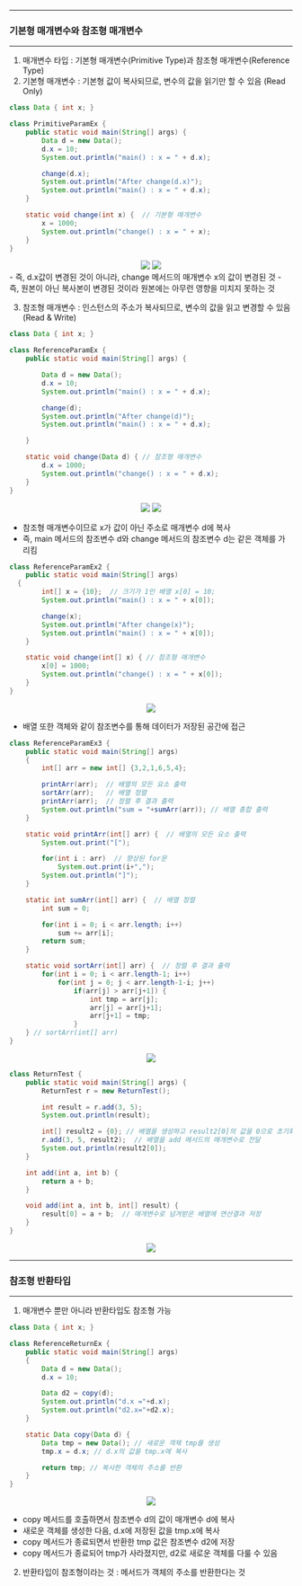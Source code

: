-----
### 기본형 매개변수와 참조형 매개변수
-----
1. 매개변수 타입 : 기본형 매개변수(Primitive Type)과 참조형 매개변수(Reference Type)
2. 기본형 매개변수 : 기본형 값이 복사되므로, 변수의 값을 읽기만 할 수 있음 (Read Only)
```java
class Data { int x; }

class PrimitiveParamEx {
	public static void main(String[] args) {
		Data d = new Data();
		d.x = 10;
		System.out.println("main() : x = " + d.x);

		change(d.x);
		System.out.println("After change(d.x)");
		System.out.println("main() : x = " + d.x);
	}

	static void change(int x) {  // 기본형 매개변수
		x = 1000;
		System.out.println("change() : x = " + x);
	}
}
```
<div align="center">
<img src="https://github.com/sooyounghan/JavaScript/assets/34672301/7de8251a-b2b8-41e2-9dec-c7f4504c6a5e">
<img src="https://github.com/sooyounghan/JavaScript/assets/34672301/da0a6624-cfbc-4eac-803d-064e2a44f09c">
</div>
  - 즉, d.x값이 변경된 것이 아니라, change 메서드의 매개변수 x의 값이 변경된 것
  - 즉, 원본이 아닌 복사본이 변경된 것이라 원본에는 아무런 영향을 미치지 못하는 것

3. 참조형 매개변수 : 인스턴스의 주소가 복사되므로, 변수의 값을 읽고 변경할 수 있음 (Read & Write)
```java
class Data { int x; }

class ReferenceParamEx {
	public static void main(String[] args) {

		Data d = new Data();
		d.x = 10;
		System.out.println("main() : x = " + d.x);

		change(d);
		System.out.println("After change(d)");
		System.out.println("main() : x = " + d.x);

	}

	static void change(Data d) { // 참조형 매개변수
		d.x = 1000;
		System.out.println("change() : x = " + d.x);
	}
}
```
<div align="center">
<img src="https://github.com/sooyounghan/JavaScript/assets/34672301/f1fbb808-1f27-4ad1-89d0-3e11d33551ef">
<img src="https://github.com/sooyounghan/JavaScript/assets/34672301/fbaf10cc-dea4-4b4a-8163-977cb44296cf">
</div>

  - 참조형 매개변수이므로 x가 값이 아닌 주소로 매개변수 d에 복사
  - 즉, main 메서드의 참조변수 d와 change 메서드의 참조변수 d는 같은 객체를 가리킴

```java
class ReferenceParamEx2 {
	public static void main(String[] args) 
  {
		int[] x = {10};  // 크기가 1인 배열 x[0] = 10;
		System.out.println("main() : x = " + x[0]);

		change(x);
		System.out.println("After change(x)");
		System.out.println("main() : x = " + x[0]);
	}

	static void change(int[] x) { // 참조형 매개변수
		x[0] = 1000;
		System.out.println("change() : x = " + x[0]);
	}
}
```
<div align="center">
<img src="https://github.com/sooyounghan/JavaScript/assets/34672301/bd232c35-aad8-44fd-8587-ec05d47772b7">
</div>

  - 배열 또한 객체와 같이 참조변수를 통해 데이터가 저장된 공간에 접근

```java
class ReferenceParamEx3 {
	public static void main(String[] args) 
	{
		int[] arr = new int[] {3,2,1,6,5,4};

		printArr(arr);  // 배열의 모든 요소 출력
		sortArr(arr);   // 배열 정렬
		printArr(arr);  // 정렬 후 결과 출력
		System.out.println("sum = "+sumArr(arr)); // 배열 총합 출력
	}

	static void printArr(int[] arr) {  // 배열의 모든 요소 출력
		System.out.print("[");

		for(int i : arr)  // 향상된 for문
			System.out.print(i+",");
		System.out.println("]");
	}

	static int sumArr(int[] arr) {  // 배열 정렬
		int sum = 0;

		for(int i = 0; i < arr.length; i++)
			sum += arr[i];
		return sum;
	}

	static void sortArr(int[] arr) {  // 정렬 후 결과 출력
		for(int i = 0; i < arr.length-1; i++)
			for(int j = 0; j < arr.length-1-i; j++)
				if(arr[j] > arr[j+1]) {
					int tmp = arr[j];
					arr[j] = arr[j+1];
					arr[j+1] = tmp;
				}
	} // sortArr(int[] arr)
}
```
<div align="center">
<img src="https://github.com/sooyounghan/JavaScript/assets/34672301/a7443c5f-edb4-4144-9dca-d57e83c59df3">
</div>

```java
class ReturnTest {
	public static void main(String[] args) {
		ReturnTest r = new ReturnTest();

		int result = r.add(3, 5);
		System.out.println(result);

		int[] result2 = {0}; // 배열을 생성하고 result2[0]의 값을 0으로 초기화
		r.add(3, 5, result2);  // 배열을 add 메서드의 매개변수로 전달
		System.out.println(result2[0]);
	}

	int add(int a, int b) {
		return a + b;
	}

	void add(int a, int b, int[] result) {
		result[0] = a + b;  // 매개변수로 넘겨받은 배열에 연산결과 저장
	}
}
```
<div align="center">
<img src="https://github.com/sooyounghan/JavaScript/assets/34672301/86826aa0-f7f8-4d00-9f10-effef1b6932d">
</div>

-----
### 참조형 반환타입
-----
1. 매개변수 뿐만 아니라 반환타입도 참조형 가능
```java
class Data { int x; }

class ReferenceReturnEx {
	public static void main(String[] args) 
	{
		Data d = new Data();
		d.x = 10;

		Data d2 = copy(d); 
		System.out.println("d.x ="+d.x);
		System.out.println("d2.x="+d2.x);
	}

	static Data copy(Data d) {
		Data tmp = new Data(); // 새로운 객체 tmp를 생성
		tmp.x = d.x; // d.x의 값을 tmp.x에 복사

		return tmp; // 복사한 객체의 주소를 반환
	}
}
```
<div align="center">
<img src="https://github.com/sooyounghan/JavaScript/assets/34672301/b4ef8714-c4e0-42d6-9f3e-0de4b26f9ad3">
</div>

  - copy 메서드를 호출하면서 참조변수 d의 값이 매개변수 d에 복사
  - 새로운 객체를 생성한 다음, d.x에 저장된 값을 tmp.x에 복사
  - copy 메서드가 종료되면서 반환한 tmp 값은 참조변수 d2에 저장
  - copy 메서드가 종료되어 tmp가 사라졌지만, d2로 새로운 객체를 다룰 수 있음

2. 반환타입이 참조형이라는 것 : 메서드가 객체의 주소를 반환한다는 것
